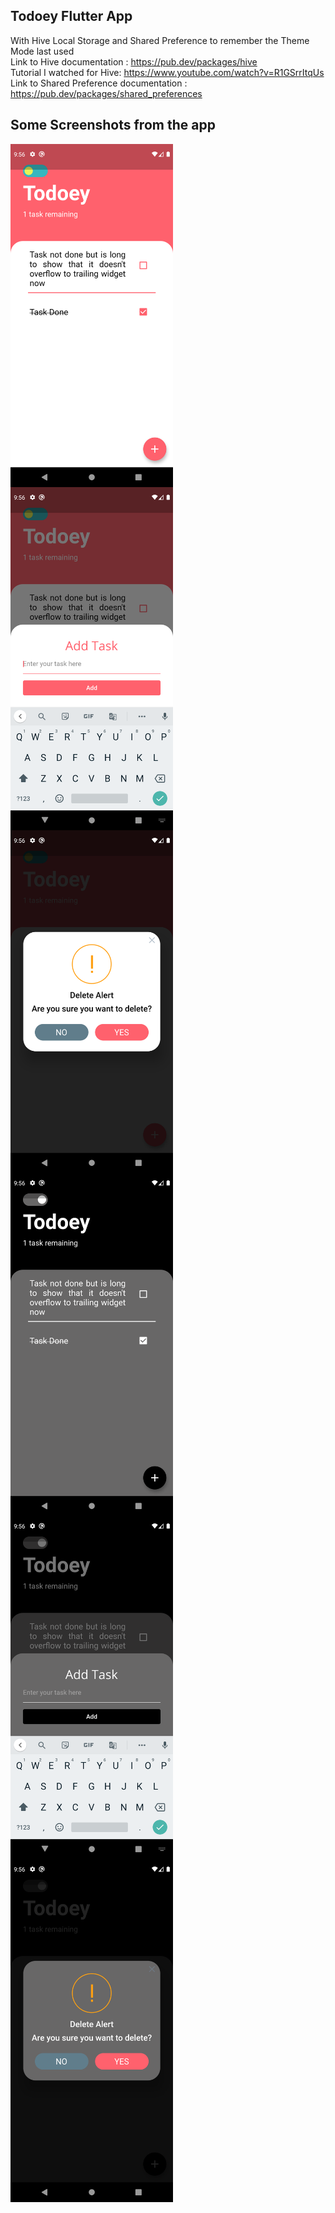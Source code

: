 ## Todoey Flutter App

With Hive Local Storage and Shared Preference to remember the Theme Mode last used<br>
Link to Hive documentation : https://pub.dev/packages/hive <br>
Tutorial I watched for Hive: https://www.youtube.com/watch?v=R1GSrrItqUs <br>
Link to Shared Preference documentation : https://pub.dev/packages/shared_preferences

## Some Screenshots from the app

<img align="left" alt="" width="260px" src="readme_data/1.png" />
<img align="left" alt="" width="260px" src="readme_data/2.png" />

<br>
<br>

<img align="left" alt="" width="260px" src="readme_data/3.png" />
<img align="left" alt="" width="260px" src="readme_data/4.png" />

<br>
<br>

<img align="left" alt="" width="260px" src="readme_data/5.png" />
<img align="left" alt="" width="260px" src="readme_data/6.png" />
